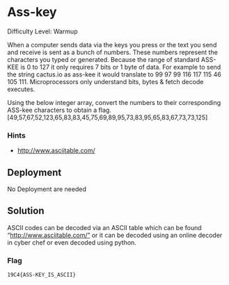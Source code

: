 
# Ass-key

Difficulty Level: Warmup

When a computer sends data via the keys you press or the text you send and receive is sent as a bunch of numbers. These numbers represent the characters you typed or generated. Because the range of standard ASS-KEE is 0 to 127 it only requires 7 bits or 1 byte of data. For example to send the string cactus.io as ass-kee it would translate to 99 97 99 116 117 115 46 105 111. Microprocessors only understand bits, bytes & fetch decode executes. 

Using the below integer array, convert the numbers to their corresponding ASS-kee characters to obtain a flag.
[49,57,67,52,123,65,83,83,45,75,69,89,95,73,83,95,65,83,67,73,73,125]


### Hints

- http://www.asciitable.com/

## Deployment

No Deployment are needed

## Solution

ASCII codes can be decoded via an ASCII table which can be found “http://www.asciitable.com/” or it can be decoded using an online decoder in cyber chef or even decoded using python. 

### Flag
`19C4{ASS-KEY_IS_ASCII}`
